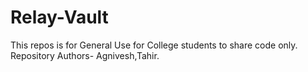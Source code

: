 # Relay-Vault
This repos is for General Use for College students to share code only.
<br>
Repository Authors- Agnivesh,Tahir.
